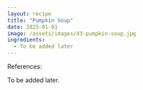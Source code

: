```yaml
---
layout: recipe
title: "Pumpkin Soup"
date: 2025-01-01
image: /assets/images/43-pumpkin-soup.jpg
ingredients:
  - To be added later
---
```


References: 

To be added later.